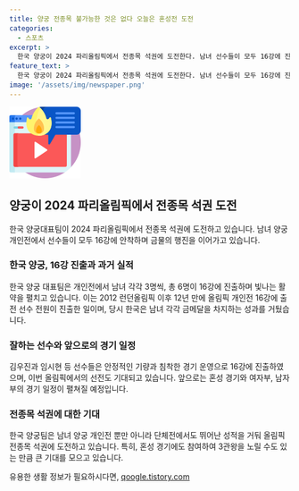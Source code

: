```yaml
---
title: 양궁 전종목 불가능한 것은 없다 오늘은 혼성전 도전
categories:
  - 스포츠
excerpt: >
  한국 양궁이 2024 파리올림픽에서 전종목 석권에 도전한다. 남녀 선수들이 모두 16강에 진출해 역전승과 안정적인 기량을 과시했고, 이로써 12년만에 모든 선수가 개인전 16강에 진출했다. 이번에는 단체전 3연패를 달성한 김우진과 함께 개인전에서의 선전이 기대되며, 혼성에도 3관왕이 가능할 것으로 보인다. 여자 선수들도 남자에 못지않게 무난하게 16강에 진출하여 팬들의 기대를 모으고 있다. 3일 오후에는 여자부 개인전 일정이, 4일 오후에는 남자부가 시작되며, 2일 5시27분부터는 김우진과 임시현이 혼성 경기에 출전할 예정이다.
feature_text: >
  한국 양궁이 2024 파리올림픽에서 전종목 석권에 도전한다. 남녀 선수들이 모두 16강에 진출해 역전승과 안정적인 기량을 과시했고, 이로써 12년만에 모든 선수가 개인전 16강에 진출했다. 이번에는 단체전 3연패를 달성한 김우진과 함께 개인전에서의 선전이 기대되며, 혼성에도 3관왕이 가능할 것으로 보인다. 여자 선수들도 남자에 못지않게 무난하게 16강에 진출하여 팬들의 기대를 모으고 있다. 3일 오후에는 여자부 개인전 일정이, 4일 오후에는 남자부가 시작되며, 2일 5시27분부터는 김우진과 임시현이 혼성 경기에 출전할 예정이다.
image: '/assets/img/newspaper.png'
---
```


<p><img src="/assets/img/news.png" alt="rentncar 속보" /></p>

<h2 data-ke-size="size26">양궁이 2024 파리올림픽에서 전종목 석권 도전</h2>

<p data-ke-size="size16">한국 양궁대표팀이 2024 파리올림픽에서 전종목 석권에 도전하고 있습니다. 남녀 양궁 개인전에서 선수들이 모두 16강에 안착하며 금물의 행진을 이어가고 있습니다.</p>

<h3>한국 양궁, 16강 진출과 과거 실적</h3>

<p data-ke-size="size16">한국 양궁 대표팀은 개인전에서 남녀 각각 3명씩, 총 6명이 16강에 진출하며 빛나는 활약을 펼치고 있습니다. 이는 2012 런던올림픽 이후 12년 만에 올림픽 개인전 16강에 출전 선수 전원이 진출한 일이며, 당시 한국은 남녀 각각 금메달을 차지하는 성과를 거뒀습니다.</p>

<h3>잘하는 선수와 앞으로의 경기 일정</h3>

<p data-ke-size="size16">김우진과 임시현 등 선수들은 안정적인 기량과 침착한 경기 운영으로 16강에 진출하였으며, 이번 올림픽에서의 선전도 기대되고 있습니다. 앞으로는 혼성 경기와 여자부, 남자부의 경기 일정이 펼쳐질 예정입니다.</p>

<h3>전종목 석권에 대한 기대</h3>

<p data-ke-size="size16">한국 양궁팀은 남녀 양궁 개인전 뿐만 아니라 단체전에서도 뛰어난 성적을 거둬 올림픽 전종목 석권에 도전하고 있습니다. 특히, 혼성 경기에도 참여하여 3관왕을 노릴 수도 있는 만큼 큰 기대를 모으고 있습니다.</p>
유용한 생활 정보가 필요하시다면, <a href="https://qoogle.tistory.com" rel="dofollow">qoogle.tistory.com</a>



